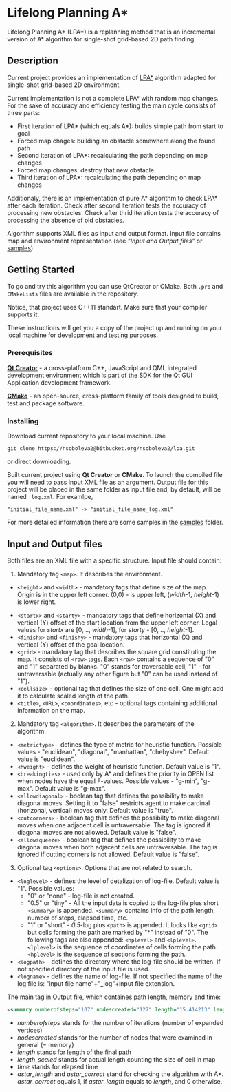 # Lifelong Planning A*
Lifelong Planning A\* (LPA\*) is a replanning method that is an incremental version of A\* algorithm for single-shot grid-based 2D path finding. 

## Description
Current project provides an implementation of [LPA\*](https://www.cs.cmu.edu/~maxim/files/aij04.pdf) algorithm adapted for single-shot grid-based 2D environment. 

Current implementation is not a complete LPA\* with random map changes. For the sake of accuracy and efficiency testing the main cycle consists of three parts: 
- First iteration of LPA\* (which equals A\*): builds simple path from start to goal
- Forced map chages: building an obstacle somewhere along the found path
- Second iteration of LPA\*: recalculating the path depending on map changes
- Forced map changes: destroy that new obstacle
- Third iteration of LPA\*: recalculating the path depending on map changes

Additionaly, there is an implementation of pure A* algorithm to check LPA* after each iteration. Check after second iteration tests the accuracy of processing new obstacles. Check after thrid iteration tests the accuracy of processing the absence of old obstacles.

Algorithm supports XML files as input and output format. Input file contains map and environment representation (see *"Input and Output files"* or [samples](https://bitbucket.org/nsoboleva2/lpa/src/a93edc8bc172aa99c04d880e6374d1278c809d3e/maps/?at=master))

## Getting Started 

To go and try this algorithm you can use QtCreator or CMake. 
Both `.pro` and `CMakeLists` files are available in the repository.

Notice, that project uses C++11 standart. Make sure that your compiler supports it.

These instructions will get you a copy of the project up and running on your local machine for development and testing purposes.

### Prerequisites

**[Qt Creator](https://info.qt.io/download-qt-for-device-creation?hsCtaTracking=c80600ba-f2ea-45ed-97ef-6949c1c4c236%7C643bd8f4-2c59-4c4c-ba1a-4aaa05b51086)** -  a cross-platform C++, JavaScript and QML integrated development environment which is part of the SDK for the Qt GUI Application development framework. 

**[CMake](https://cmake.org/)** - an open-source, cross-platform family of tools designed to build, test and package software.

### Installing

Download current repository to your local machine. Use
```
git clone https://nsoboleva2@bitbucket.org/nsoboleva2/lpa.git
```
or direct downloading.

Built current project using **Qt Creator** or **CMake**. To launch the compiled file you will need to pass input XML file as an argument. Output file for this project will be placed in the same folder as input file and, by default, will be named `_log.xml`. For examlpe, 
```
"initial_file_name.xml" -> "initial_file_name_log.xml"
```
For more detailed information there are some samples in the [samples](https://bitbucket.org/nsoboleva2/lpa/src/a93edc8bc172aa99c04d880e6374d1278c809d3e/maps/?at=master) folder.

## Input and Output files

Both files are an XML file with a specific structure. 
Input file should contain:

1. Mandatory tag `<map>`. It describes the environment.
  * `<height>` and `<width>` - mandatory tags that define size of the map. Origin is in the upper left corner. (0,0) - is upper left, (*width*-1, *height*-1) is lower right.
  - `<startx>` and `<starty>` - mandatory tags that define horizontal (X) and vertical (Y) offset of the start location from the upper left corner. Legal values for *startx* are [0, .., *width*-1], for *starty* - [0, .., *height*-1].
  - `<finishx>` and `<finishy>` - mandatory tags that horizontal (X) and vertical (Y) offset of the goal location.
  - `<grid>` - mandatory tag that describes the square grid constituting the map. It consists of `<row>` tags. Each `<row>` contains a sequence of "0" and "1" separated by blanks. "0" stands for traversable cell, "1" - for untraversable (actually any other figure but "0" can be used instead of "1").
  - `<cellsize>` - optional tag that defines the size of one cell. One might add it to calculate scaled length of the path.
  - `<title>`, `<URL>`, `<coordinates>`, etc - optional tags containing additional information on the map.
2. Mandatory tag `<algorithm>`. It describes the parameters of the algorithm.
  * `<metrictype>` - defines the type of metric for heuristic function. Possible values - "euclidean", "diagonal", "manhattan", "chebyshev". Default value is "euclidean".
  * `<hweight>` - defines the weight of heuristic function. Default value is "1".
  * `<breakingties>` - used only by A\* and defines the priority in OPEN list when nodes have the equal F-values. Possible values - "g-min", "g-max". Default value is "g-max".
  * `<allowdiagonal>` - boolean tag that defines the possibility to make diagonal moves. Setting it to "false" restricts agent to make cardinal (horizonal, vertical) moves only. Default value is "true".
  * `<cutcorners>` - boolean tag that defines the possibilty to make diagonal moves when one adjacent cell is untraversable. The tag is ignored if diagonal moves are not allowed. Default value is "false".
  * `<allowsqueeze>` - boolean tag that defines the possibility to make diagonal moves when both adjacent cells are untraversable. The tag is ignored if cutting corners is not allowed. Default value is "false".
3. Optional tag `<options>`. Options that are not related to search.
  * `<loglevel>` - defines the level of detalization of log-file. Default value is "1". Possible values:
    * "0" or "none" - log-file is not created.
    * "0.5" or "tiny" - All the input data is copied to the log-file plus short `<summary>` is appended. `<summary>` contains info of the path length, number of steps, elapsed time, etc.
    * "1" or "short" - *0.5*-log plus `<path>` is appended. It looks like `<grid>` but cells forming the path are marked by "\*" instead of "0". The following tags are also appended: `<hplevel>` and `<lplevel>`. `<lplevel>` is the sequence of coordinates of cells forming the path. `<hplevel>` is the sequence of sections forming the path.
  * `<logpath>` - defines the directory where the log-file should be written. If not specified directory of the input file is used. 
  * `<logname>` - defines the name of log-file. If not specified the name of the log file is: "input file name"+"_log"+input file extension.

The main tag in Output file, which containes path length, memory and time:  
```xml
<summary numberofsteps="107" nodescreated="127" length="15.414213" length_scaled="41.618375587463383" time="0.000512" astar_length="15.414213" astar_correct="1"/>
```
* _numberofsteps_ stands for the number of iterations (number of expanded vertices)
* _nodescreated_  stands for the number of nodes that were examined in general (= memory)
* _length_ stands for length of the final path
* _length_scaled_ stands for actual length counting the size of cell in map
* _time_ stands for elapsed time
* _astar_length_ and _astar_correct_ stand for checking the algorithm with A\*. _astar_correct_ equals 1, if _astar_length_ equals to _length_, and 0 otherwise.